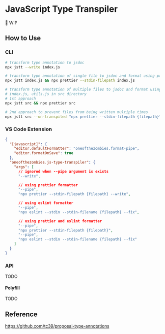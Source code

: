 # JavaScript Type Transpiler

🚧 WIP

## How to Use

### CLI

```sh
# transform type annotation to jsdoc
npx jstt --write index.js

# transform type annotation of single file to jsdoc and format using prettier
npx jstt index.js && npx prettier --stdin-filepath index.js

# transform type annotation of multiple files to jsdoc and format using prettier
# index.js, utils.js in src directory
# 1st approach
npx jstt src && npx prettier src

# 2nd approach to prevent files from being written multiple times
npx jstt src --on-transpiled "npx prettier --stdin-filepath {filepath}"
```

### VS Code Extension

```json
{
  "[javascript]": {
    "editor.defaultFormatter": "oneofthezombies.format-pipe",
    "editor.formatOnSave": true
  },
  "oneofthezombies.js-type-transpiler": {
    "args": [
      // ignored when --pipe argument is exists
      "--write",

      // using prettier formatter
      "--pipe",
      "npx prettier --stdin-filepath {filepath} --write",

      // using eslint formatter
      "--pipe",
      "npx eslint --stdin --stdin-filename {filepath} --fix",

      // using prettier and eslint formatter
      "--pipe",
      "npx prettier --stdin-filepath {filepath}",
      "--pipe",
      "npx eslint --stdin --stdin-filename {filepath} --fix"
    ]
  }
}
```

### API

TODO

#### Polyfill

TODO

## Reference

<https://github.com/tc39/proposal-type-annotations>
